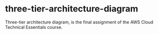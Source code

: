 # three-tier-architecture-diagram
Three-tier architecture diagram, is the final assignment of the AWS Cloud Technical Essentials course.
